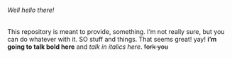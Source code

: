 ###### Well hello there!

This repository is meant to provide, something. I’m not really sure, but you can do whatever with it. SO stuff and things. That seems great! yay! **i’m going to talk bold here** and *talk in italics here*. ~~fork you~~